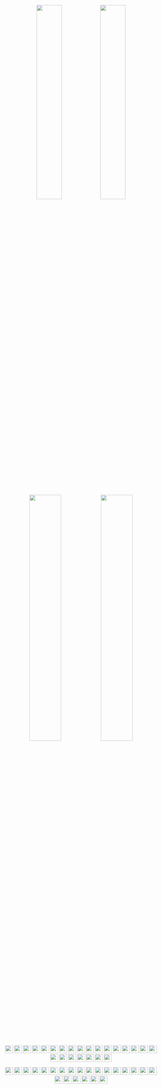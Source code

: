 <p align="center">
<img width="40%" src="https://raw.githubusercontent.com/ensnared/github-stats/master/generated/overview.svg#gh-dark-mode-only">
<img width="40%" src="https://raw.githubusercontent.com/ensnared/github-stats/master/generated/languages.svg#gh-dark-mode-only">
</p>
<p align="center">
<img width="45%" src="https://raw.githubusercontent.com/ensnared/github-stats/master/generated/overview.svg#gh-light-mode-only">
<img width="45%" src="https://raw.githubusercontent.com/ensnared/github-stats/master/generated/languages.svg#gh-light-mode-only">
</p>

<p align="center">
<img height="25" src="/../../../../ensnared/devicon/blob/master/icons/nodejs/nodejs-original.svg">
<img height="25" src="/../../../../ensnared/devicon/blob/master/icons/typescript/typescript-original.svg">
<img height="25" src="/../../../../ensnared/devicon/blob/master/icons/php/php-original.svg">
<img height="25" src="/../../../../ensnared/devicon/blob/master/icons/git/git-original.svg">
<img height="25" src="/../../../../ensnared/devicon/blob/master/icons/github/github-original.svg">
<img height="25" src="https://raw.githubusercontent.com/ensnared/ensnared/master/img/nx_logo.png">
<img height="25" src="/../../../../ensnared/devicon/blob/master/icons/npm/npm-original-wordmark.svg">
<img height="25" src="/../../../../ensnared/devicon/blob/master/icons/pnpm/pnpm-original.svg">
<img height="25" src="/../../../../ensnared/devicon/blob/master/icons/javascript/javascript-original.svg">
<img height="25" src="/../../../../ensnared/devicon/blob/master/icons/nestjs/nestjs-original.svg">
<img height="25" src="https://raw.githubusercontent.com/ensnared/ensnared/master/img/angular_new_logo_animated.gif">
<img height="25" src="/../../../../ensnared/devicon/blob/master/icons/phpstorm/phpstorm-original.svg">
<img height="25" src="/../../../../ensnared/devicon/blob/master/icons/rider/rider-original.svg">
<img height="25" src="/../../../../ensnared/devicon/blob/master/icons/dotnetcore/dotnetcore-original.svg">
<img height="25" src="/../../../../ensnared/devicon/blob/master/icons/mariadb/mariadb-original.svg">
<img height="25" src="/../../../../ensnared/devicon/blob/master/icons/html5/html5-original.svg">
<img height="25" src="/../../../../ensnared/devicon/blob/master/icons/css3/css3-original.svg">
<img height="25" src="/../../../../ensnared/devicon/blob/master/icons/sass/sass-original.svg">
<img height="25" src="/../../../../ensnared/devicon/blob/master/icons/jest/jest-plain.svg">
<img height="25" src="/../../../../ensnared/devicon/blob/master/icons/vuejs/vuejs-original.svg">
<img height="25" src="/../../../../ensnared/devicon/blob/master/icons/json/json-original.svg">
<img height="25" src="/../../../../ensnared/devicon/blob/master/icons/ssh/ssh-original.svg">
<img height="25" src="/../../../../ensnared/devicon/blob/master/icons/sqlite/sqlite-original.svg">
<img height="25" src="/../../../../ensnared/devicon/blob/master/icons/debian/debian-original.svg">
</p>
<p align="center">
<img height="25" src="/../../../../ensnared/devicon/blob/master/icons/ubuntu/ubuntu-original.svg">
<img height="25" src="/../../../../ensnared/devicon/blob/master/icons/archlinux/archlinux-original.svg">
<img height="25" src="/../../../../ensnared/devicon/blob/master/icons/microsoftsqlserver/microsoftsqlserver-original.svg">
<img height="25" src="/../../../../ensnared/devicon/blob/master/icons/openapi/openapi-original.svg">
<img height="25" src="/../../../../ensnared/devicon/blob/master/icons/postman/postman-original.svg">
<img height="25" src="/../../../../ensnared/devicon/blob/master/icons/prisma/prisma-original.svg">
<img height="25" src="/../../../../ensnared/devicon/blob/master/icons/rxjs/rxjs-original.svg">
<img height="25" src="/../../../../ensnared/devicon/blob/master/icons/redux/redux-original.svg">
<img height="25" src="/../../../../ensnared/devicon/blob/master/icons/vscode/vscode-original.svg">
<img height="25" src="/../../../../ensnared/devicon/blob/master/icons/windows11/windows11-original.svg">
<img height="25" src="/../../../../ensnared/devicon/blob/master/icons/angularmaterial/angularmaterial-original.svg">
<img height="25" src="/../../../../ensnared/devicon/blob/master/icons/apache/apache-original.svg">
<img height="25" src="/../../../../ensnared/devicon/blob/master/icons/bash/bash-original.svg">
<img height="25" src="/../../../../ensnared/devicon/blob/master/icons/bootstrap/bootstrap-original.svg">
<img height="25" src="/../../../../ensnared/devicon/blob/master/icons/chrome/chrome-original.svg">
<img height="25" src="/../../../../ensnared/devicon/blob/master/icons/composer/composer-original.svg">
<img height="25" src="/../../../../ensnared/devicon/blob/master/icons/csharp/csharp-original.svg">
<img height="25" src="/../../../../ensnared/devicon/blob/master/icons/docker/docker-original.svg">
<img height="25" src="/../../../../ensnared/devicon/blob/master/icons/eslint/eslint-original.svg">
<img height="25" src="/../../../../ensnared/devicon/blob/master/icons/firefox/firefox-original.svg">
<img height="25" src="/../../../../ensnared/devicon/blob/master/icons/gimp/gimp-original.svg">
<img height="25" src="/../../../../ensnared/devicon/blob/master/icons/jetbrains/jetbrains-original.svg">
<img height="25" src="/../../../../ensnared/devicon/blob/master/icons/linux/linux-original.svg">
</p>

